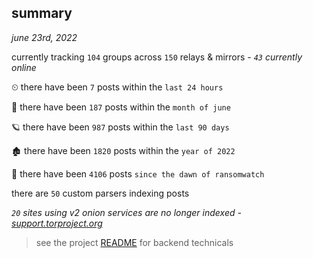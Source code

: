 
## summary
_june 23rd, 2022_

currently tracking `104` groups across `150` relays & mirrors - _`43` currently online_

⏲ there have been `7` posts within the `last 24 hours`

🦈 there have been `187` posts within the `month of june`

🪐 there have been `987` posts within the `last 90 days`

🏚 there have been `1820` posts within the `year of 2022`

🦕 there have been `4106` posts `since the dawn of ransomwatch`

there are `50` custom parsers indexing posts

_`20` sites using v2 onion services are no longer indexed - [support.torproject.org](https://support.torproject.org/onionservices/v2-deprecation/)_

> see the project [README](https://github.com/joshhighet/ransomwatch#ransomwatch--) for backend technicals
